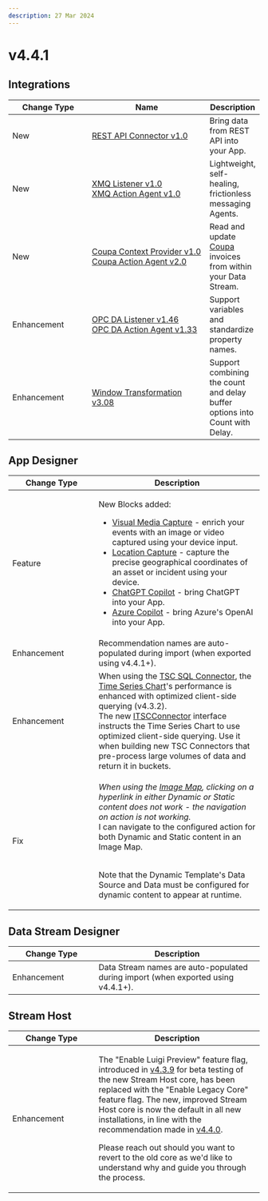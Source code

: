 ```yaml
---
description: 27 Mar 2024
---
```


# v4.4.1

## Integrations

<table><thead><tr><th width="155">Change Type</th><th width="250">Name</th><th>Description</th></tr></thead><tbody><tr><td>New</td><td><a href="https://xmpro.gitbook.io/rest-api-connector/">REST API Connector v1.0</a></td><td>Bring data from REST API into your App. </td></tr><tr><td>New</td><td><a href="https://xmpro.gitbook.io/xmq/">XMQ Listener v1.0<br>XMQ Action Agent v1.0</a></td><td>Lightweight, self-healing, frictionless messaging Agents.</td></tr><tr><td>New</td><td><a href="https://xmpro.gitbook.io/coupa/">Coupa Context Provider v1.0<br>Coupa Action Agent v2.0</a></td><td>Read and update <a href="https://www.coupa.com/">Coupa</a> invoices from within your Data Stream.</td></tr><tr><td>Enhancement</td><td><a href="https://xmpro.gitbook.io/opc-da#v1.46-06-mar-2024">OPC DA Listener v1.46</a><br><a href="https://xmpro.gitbook.io/opc-da#v1.33-06-mar-2024">OPC DA Action Agent v1.33</a></td><td>Support variables and standardize property names.</td></tr><tr><td>Enhancement</td><td><a href="https://xmpro.gitbook.io/window#v3.08-07-mar-2024">Window Transformation v3.08</a></td><td>Support combining the count and delay buffer options into Count with Delay.</td></tr></tbody></table>

## App Designer

<table><thead><tr><th width="157">Change Type</th><th>Description</th></tr></thead><tbody><tr><td>Feature</td><td><p>New Blocks added:</p><ul><li><a href="../blocks-toolbox/device-input/visual-media-capture.md">Visual Media Capture</a> - enrich your events with an image or video captured using your device input.</li><li><a href="../blocks-toolbox/device-input/location-capture.md">Location Capture</a> - capture the precise geographical coordinates of an asset or incident using your device.</li><li><a href="../blocks-toolbox/ai/chatgpt-copilot.md">ChatGPT Copilot</a> - bring ChatGPT into your App.</li><li><a href="../blocks-toolbox/ai/azure-copilot.md">Azure Copilot</a> - bring Azure's OpenAI into your App.</li></ul></td></tr><tr><td>Enhancement</td><td>Recommendation names are auto-populated during import (when exported using v4.4.1+).</td></tr><tr><td>Enhancement</td><td>When using the <a href="https://app.gitbook.com/o/-MZASoMaVZCmWsNG58Xo/s/BAJZpMV4srQJyRnAmEml/">TSC SQL Connector</a>, the <a href="../blocks-toolbox/visualizations/time-series-analysis.md#connector-selection">Time Series Chart</a>'s performance is enhanced with optimized client-side querying (v4.3.2).  <br>The new <a href="../how-tos/connectors/building-connectors.md#itscconnector">ITSCConnector</a> interface instructs the Time Series Chart to use optimized client-side querying. Use it when building new TSC Connectors that pre-process large volumes of data and return it in buckets. </td></tr><tr><td>Fix</td><td><p><em>When using the</em> <a href="../blocks-toolbox/visualizations/image-map.md"><em>Image Map</em></a><em>, clicking on a hyperlink in either Dynamic or Static content does not work - the navigation on action is not working.</em><br>I can navigate to the configured action for both Dynamic and Static content in an Image Map.</p><p> <br>Note that the Dynamic Template's Data Source and Data must be configured for dynamic content to appear at runtime.</p></td></tr></tbody></table>

## Data Stream Designer

<table><thead><tr><th width="157">Change Type</th><th>Description</th></tr></thead><tbody><tr><td>Enhancement</td><td>Data Stream names are auto-populated during import (when exported using v4.4.1+).</td></tr></tbody></table>

## Stream Host

<table><thead><tr><th width="157">Change Type</th><th>Description</th></tr></thead><tbody><tr><td>Enhancement</td><td><p>The "Enable Luigi Preview" feature flag, introduced in <a href="archived/v4.3.9.md#stream-hosts">v4.3.9</a> for beta testing of the new Stream Host core, has been replaced with the "Enable Legacy Core" feature flag. The new, improved Stream Host core is now the default in all new installations, in line with the recommendation made in <a href="v4.4.0.md">v4.4.0</a>. </p><p>Please reach out should you want to revert to the old core as we'd like to understand why and guide you through the process. </p></td></tr></tbody></table>
